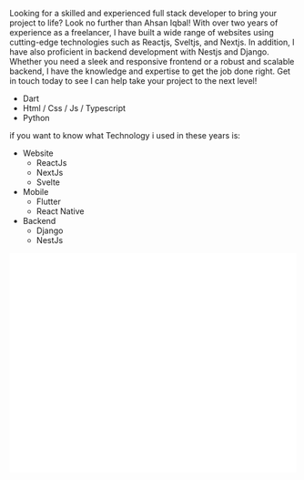 Looking for a skilled and experienced full stack developer to bring your project to life? Look no further than Ahsan Iqbal! With over two years of experience as a freelancer, I have built a wide range of websites using cutting-edge technologies such as Reactjs, Sveltjs, and Nextjs. In addition, I have also proficient in backend development with Nestjs and Django. Whether you need a sleek and responsive frontend or a robust and scalable backend, I have the knowledge and expertise to get the job done right. Get in touch today to see I can help take your project to the next level!

- Dart
- Html / Css / Js / Typescript
- Python

if you want to know what Technology i used in these years is:

- Website
  - ReactJs
  - NextJs
  - Svelte
- Mobile
  - Flutter
  - React Native
- Backend
  - Django
  - NestJs

![Metrics](/github-metrics.svg)
<!--
**AxanIqbal/AxanIqbal** is a ✨ _special_ ✨ repository because its `README.md` (this file) appears on your GitHub profile.

Here are some ideas to get you started:

- 🔭 I’m currently working on ...
- 🌱 I’m currently learning ...
- 👯 I’m looking to collaborate on ...
- 🤔 I’m looking for help with ...
- 💬 Ask me about ...
- 📫 How to reach me: ...
- 😄 Pronouns: ...
- ⚡ Fun fact: ...
-->
